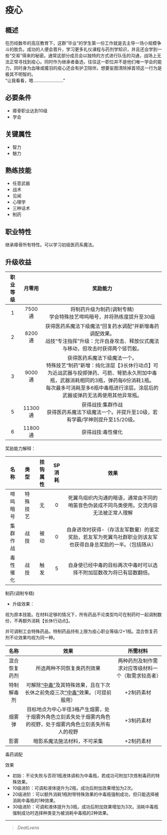 # 疫心

## 概述

在历经数年的高压教育下，这群“毕业”的学生第一份工作就是去主导一场小规模争斗的胜负。成功的人便会晋升，学习更多礼仪课程与药剂学知识，并且还会学到一些“交易”得来的秘密。通常这部分成员会以独特的方式进行队伍的沟通，战场上无法正常寻找到疫心。同时作为继承者备选，往往这一职位并不是他们唯一学会的能力，同时身为血喙或魇羽的疫心还会有护卫陪伴。想要妄图清除掉首领这一行为是极其不明智的。<br>“让我看看，嗯……………………”

## 必要条件

* 瘴骨职业达到10级
* 学会

## 关键属性

* 智力
* 魅力

## 熟练技能

* 任意武器
* 战术
* 见闻
* 心理学
* 三种话术
* 制药

## 职业特性

继承瘴骨所有特性。可以学习初级医药系魔法。

## 升级收益

职业等级|月零用|奖励能力
:--:|:--:|:--:
1|7500通|将制药升级为制药(调制专精)<br>学会特殊技艺啼鸣暗号，并将熟练度提升至30级
2|8200通|获得医药系魔法下级魔法“回复药水调配”并新增毒药调配效果。<br>战技“专注指挥”升级：允许自身攻击、释放仪式魔法与移动，但攻击时获得两个惩罚骰。
3|9000通|获得医药系魔法下级魔法一个。<br>特殊技艺“制药”新增：纯化涂层【3长休行动点】可为近战武器与投掷弹药、弓箭、弩箭永久附加中毒瓶，武器消耗相同的3瓶，弹药每6份消耗1瓶。<br>每次最多可消耗至多6瓶中毒瓶进行涂层。涂层后的武器或弹药无法再使用其他异常瓶。
5|11300通|获得战技:集群作战<br>获得医药系魔法下级魔法一个。并提升至10级，若有学霸/学神则提升至15/20级。
6|11800通|获得战技:毒性催化

奖励能力解释：

名称|类型|挂钩属性|SP消耗|效果
:--:|:--:|:--:|:--:|:--:
啼鸣暗号|特殊技艺|无|0|死翼鸟组织内沟通的暗语，通常由不同的哨笛音色伪装成不同鸟类使用。交流内容无法被正常人理解
集群作战|战技|被动|0|自身进攻时获得-（存活友军数量）的鉴定奖励，若友军为死翼鸟社群职业则该友军也获得自身总奖励的一半。（包括随从）
毒性催化|战技|触发|5|自身使已经中毒的目标再次中毒时可以选择不附加层数改为将已有层数翻倍。

制药(调制专精)

* 升级效果：

视为原本技能。在材料足够的情况下，所有药品不论类型均可在制药时一起调制数份，不再额外消耗【长休行动点】。

并可调制工会特殊药品，特制药品持有上限为疫心职业等级/2+1瓶。混合恢复药剂不论效果均视为同一种。

名称|效果|所需材料
:--:|:--:|:--:
混合恢复药剂|所选两种不同恢复类药剂效果|两种药剂及制作需求对应等级材料一个（取需求较高者）
特制解毒剂|可解除<a href="../../../../status/normal/#中毒" target="_blank">“中毒”</a>及其特殊效果，且在下次长休之前免疫三次<a href="../../../../status/normal/#中毒" target="_blank">“中毒”</a>效果。（可提前服用）|+2制药素材
烟雾弹|目标地点为中心半径3格产生烟雾，处于烟雾外角色立刻丢失处于烟雾内角色的视野，处于烟雾内角色立刻丢失所有人的视野|+3制药素材
影雾|暗影系魔法施法材料，不可采集|+2制药素材

毒药调配

效果

* 初始：不论失败与否将1瓶液体调和为中毒瓶，若成功可附加1次炼制毒药的特殊效果。
* 10级进阶：可调和液体提升为2瓶，成功后附加效果增加为2次。
* 20级进阶：可以额外消耗1瓶附带特殊效果的中毒瓶强制成功，但只能选择被消耗中毒瓶的1种效果。
* 30级进阶：可调和液体提升为3瓶，成功后附加效果增加为3次。消耗中毒瓶强制成功时选择种类变为被消耗中毒瓶的2种效果。

---

> *DeatLvens*